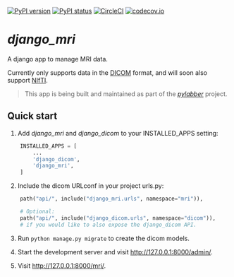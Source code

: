 [![PyPI version](https://img.shields.io/pypi/v/django-mri.svg)](https://pypi.python.org/pypi/django-mri/)
[![PyPI status](https://img.shields.io/pypi/status/django-mri.svg)](https://pypi.python.org/pypi/django-mri/)
[![CircleCI](https://circleci.com/gh/TheLabbingProject/django_mri.svg?style=shield)](https://app.circleci.com/pipelines/github/TheLabbingProject/django-mri)
[![codecov.io](https://codecov.io/gh/TheLabbingProject/django_mri/coverage.svg?branch=master)](https://codecov.io/github/TheLabbingProject/mri?branch=master)

# _django_mri_

A django app to manage MRI data.

Currently only supports data in the [DICOM](https://www.dicomstandard.org/) format, and will soon also support [NIfTI](https://nifti.nimh.nih.gov/).

> This app is being built and maintained as part of the [_pylabber_](https://github.com/ZviBaratz/pylabber) project.

## Quick start

1. Add _django_mri_ and _django_dicom_ to your INSTALLED_APPS setting:

```python
    INSTALLED_APPS = [
        ...
        'django_dicom',
        'django_mri',
    ]
```

2. Include the dicom URLconf in your project urls.py:

```python
    path("api/", include("django_mri.urls", namespace="mri")),

    # Optional:
    path("api/", include("django_dicom.urls", namespace="dicom")),
    # if you would like to also expose the django_dicom API.
```

3. Run `python manage.py migrate` to create the dicom models.

4. Start the development server and visit http://127.0.0.1:8000/admin/.

5. Visit http://127.0.0.1:8000/mri/.
